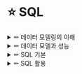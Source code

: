 # ⭐ SQL

<details>

<summary> ✏ 데이터 모델링의 이해 </summary>
<div markdown="1">

### 📑 모델링의 특징
- 현실세계를 일정한 형식에 맞추어 표현하는 추상화의 의미를 가질 수 있다.
- 복잡한 현실을 제한된 언어나 표기법을 통해 이해하기 쉽게하는 단순화의 의미를 가지고 있음
- 애매모호함을 배제하고 누구나 이해가 가능하도록 정확하게 현상을 기술하는 정확성의 의미를 가짐

### 📑 데이터 모델링을 하는 주요한 이유
- 업무정보를 구성하는 기초가 되는 정보들에 대해 일정한 표기법에 의해 표현함으로써 정보시스템 구축의 대상이 되는 업무 내용을 정확하게 분석하는것
- 분석된 모델을 가지고 실제 데이터 베이스를 생성하여 개발 및 데이터관리에 사용하기 위한 것.
- 데이터모델링 자체로서 업무의 흐름을 설명하고 분석하는 부분에 의미를 가지고 있다.

### 📑 데이터 모델링 유의점
#### 1️⃣ 중복(Duplication)
- 데이터 모델은 같은 데이터를 사용하는 사람, 시간 그리고 장소를 파악하는데 도움을 줌으로써 데이터베이스가 여러 장소에 같은 정보를 저장하는 잘못을 하지 않도록 한다.
#### 2️⃣ 비유연성(Inflexibility)
- 데이터 모델을 어떻게 설계했느냐에 따라 사소한 업무변화에도 데이터 모델이 수시로 변경됨으로써 유지보수의 어려움을 가중시킬 수 있다.
- 데이터의 정의를 데이터의 사용 프로세스와 분리함으로써 데이터 모델링은 데이터 혹은 프로세스의 작은 변화가 애플리케이션과 데이터베이스에 중대한 변화를 일으킬 수 있는 가능성을 줄인다.
#### 3️⃣ 비일관성(Inconsistency)
- 데이터의 중복이 없더라도 비일관성은 발생가능.
- 사용자가 처리하는 프로세스 혹은 이와 관련된 프로그램과 테이블의 연계성을 높이는 것은 데이터 모델이 업무변경에 대해 취약하게 만드는 단점에 해당된다.

### 개념-논리-물리데이터 모델
![image](https://user-images.githubusercontent.com/87464750/184346183-5b440bb1-a072-4e26-848f-45739acd34eb.png)

### 데이터독립성 구성요소
![image](https://user-images.githubusercontent.com/87464750/184346611-daee7396-3bca-4dca-b79a-87c97a926654.png)

### 📑 ERD
- 1976년 피터첸에 의해 Entity-Relationship Model이라는 표기법이 만들어졌다
- 관계의 명칭은 관계 표현에 있어서 매우 중요한 부분에 해당된다.
- 가장 중요한 엔터티를 왼쪽 상단에 배치하고, 이것을 중심으로 다른 엔터티를 나열하면서 전개하면 사람의 눈이 따라가기에 편리한 데이터 모델을 작성할 수 있다.

#### 작성순서
1. 엔터티를 그린다.
2. 엔터티를 적절하게 배치한다.
3. 엔터티간 관계를 설정한다.
4. 관계명을 기술한다.
5. 관계의 참여도를 기술한다.
6. 관계의 필수여부를 기술한다.

### 📑 엔터티
#### 특징
- 반드시 해당 업무에서 필요하고 관리하고자 하는 정보이어야 한다.
- 유일한 식별자에 의해 식별이 가능해야 한다.
- 영속적으로 존재하는 인스턴스의 집합이어야 한다.(한개가 아니라 두개 이상)
- 엔터티는 업무 프로세스에 의해 이용되어야 한다.
- 엔터티는 반드시 속성이 있어야 한다.
- 엔터티는 다른 엔터티와 최소 한개 이상의 관계가 있어야 한다.
- ❗ 통계성 엔터티 도출, 코드성 엔터티 도출, 시스템 처리시 내부 필요에 의한 엔터티 도출과 같은 경우는 관계를 생략할 수 있다.

#### 엔터티의 분류
- `유뮤형에 따른 분류`
    - `유형엔터티`
        - 물리적인 형태가 있고, 안정적이며 지속정으로 활용되는 엔터티로 업무로부터 구분하기가 용이하다.
        - > ex) 사원, 물품, 강사
    - `개념엔터티`
        - 물리적인 형태는 존재하지 않고, 관리해야 할 개념적 정보로 구분이 되는 엔터티
        - > ex) 조직, 보험상품
    - `사건엔터티`
        - 업무를 수행함에 따라 발생되는 엔터티로 비교적 발생량이 많으며 각종 통계자료에 이용될 수 있다.,
        - > ex) 주문, 청구, 미납
- `발생시점에 따른 분류`
    - `기본엔터티`
        - 업무에 원래 존재하는 정보로서 다른 엔터티와 관계에 의해 생성되지 않고 독립적으로 생성 가능
        - 자신은 타 엔터티의 부모의 역할을 하게 된다.
        - 다른 엔터티로부터 주식별자를 상속받지 않고 자신의 고유한 주식별자를 가지게 된다.
        - > ex) 사원, 부서, 고객, 상품, 자재
    - `중심엔터티`
        - 기본엔터티로부터 발생되고 그 업무에 있어서 중심적인 역할을 한다.
        - 데이터의 양이 많이 발생되고 다른 엔터티와의 관계를 통해 많은 해위엔터티를 생성한다.
        - > ex) 계약, 사고, 에금원장, 청구, 주문, 매출
    - `행위엔터티`
        - 두 개 이상의 부모엔터티로부터 발생되고 자주 내용이 바뀌거나 데이터량이 증가된다.
        - 분석초기 단계에서 잘 나타나지 않으며 상세 설계단계나 프로세스와 상관모델링을 진행하면서 도출될 수 있다.
        - > ex) 주문목록, 사원변경이력
    
#### 엔터티의 명명
- 가능하면 현업업무에서 사용하는 용어를 사용한다.
- 가능하면 약어를 사용하지 않는다.
- 단수명사를 사용한다.
- 모든 엔터티에서 유일하게 이름이 부여되어야 한다.
- 엔터티 생성의미대로 이름을 부여한다.

### 📑 속성
- 업무에서 필요로 하는 인스턴스에서 관리하고자 하는 의마상 더이상 분리되지 않는 최소의 데이터 단위.

#### 엔터티, 인스턴스, 속성, 속성값의 관계
- 엔터티에 대한 자세하고 구체적인 정보를 나타낸다
- 속성도 집합니다.
- 한개의 엔터티는 두 개 이상의 인스턴스의 집합이어야 한다.
- 한개의 속성은 한개의 속성값을 가진다.

#### 특성에 따른 분류
- `기본속성`
    - 업무로부터 추출한 모든 속성.
    - 엔터티에서 가장 일반적이고 많은 속성을 차지한다.
    - 코드성 데이터, 인테티를 식별하기 위한 부여된 일련번호, 그리고 다른 속성을 계삲거나 영향을 받아 생성된 속성을 제외한 모든 속성
    - ❗ 업무로부터 분석한 속성이라도 이미 업무상 코드로 정의한 속성이 많다. 이러한 경우도 속성의 값이 원래 속성을 나타내지 못하므로 기본속성이 되지 않느다.
- `설계속성`
    - 업무상 필요한 데이터 이외에 데이터 모델링을 위해, 업무를 규칙화하기 위해 속성을 새로 만들거나 변형하여 정의하는 속성.
    - 대개 코드성 속성은 원래 속성을 업무상 필요에 의해 변형하여 만든 설계속성이고 일련번호와 같은 속성은 단일한 식별자를 부여하기 위해 모델 상에서 새로 정의하는 설계속성이다.
- `파생속성`
    - 다른 속성에 영향을 받아 발생하는 속성으로 보통 계산된 값들이 이에 해당된다.
 
 #### 도메인
 - 각 속성이 가질 수 있는 값의 범위
 - 엔터티 내에서 속성에 대한 데이터타입과 크기 그리고 제약사항을 지정하는 것.
 
 #### 속성의 명명
 - 해당업무에서 사용하는 이름을 부여한다.
 - 서술식 속성명은 사용하지 않는다.
 - 약어사용은 가급적 제한한다.
 - 전체 데이터모델에서 유일성을 확보하는 것이 좋다.
 
 ### 📑 관계
 - 관계는 존재에 의한 관계와 행위에 의한 관계로 구분될 수 있으나 ERD 에서는 관계를 연결할 때, 존재와 행위룰 구분하지 않고 단일화된 표기법 사용
 - UML에는 클래스 다이어그램의 관계 중 연관관계와 의존관계가 있고 이것은 실선과 점선의 표기법으로 다르게 표현된다.
 
 #### 설명
 - 관계는 존재적 관계와 행위에 의한 관계로 나누어볼 수 있다.
 - 관계의 표기법은 관계명, 관계차수, 선택사양 3가지 개념을 사용한다.
 
 #### 관계의 표기법
 - 관계명
    - 관계의 이름
 - 관계차수
    - 1:1, 1:M, M:N
 - 관계선택사양
    - 필수관계, 선택관계
    
#### 두 개의 엔터티 사이에 정의한 관계를 체크하는 사항
- 두 개의 엔터티 사이에 관심 있는 연관규칙이 존재하는가?
- 두 개의 엔터티 사이에 정보의 조합이 발생되는가?
- 업무기술서, 장표 관계연결을 가능하게 하는 동사가 있는가?
- 업무기술서, 장표에 관계연결에 대한 규칙이 서술되어 있는가?

#### 관계 읽기
- 기준 엔터티를 한개 또는 각으로 읽는다.
- 대상 엔터티의 관계참여도 즉 개수(하나, 하나 이상)을 읽는다.
- 관계선택사양과 관계명을 읽는다.

### 📑 식별자
#### 주식별자 특징
![image](https://user-images.githubusercontent.com/87464750/184355369-e1c9e0de-4eb9-4204-a6ed-41538eff2204.png)

#### 식별자의 분류체계
![image](https://user-images.githubusercontent.com/87464750/184355443-b8db8119-38ad-4d23-9e3c-4185ea3b552c.png)

#### 식별자와 비식별자관계 비교
![image](https://user-images.githubusercontent.com/87464750/184356002-8344b558-2e5c-482d-9cef-305ed66e55eb.png)



 </div>
</details>

<details>

<summary> ✏ 데이터 모델과 성능 </summary>
<div markdown="1">
  
### 📑 성능 데이터 모델링

#### 성능 데이터모델링
- 데이터의 증가가 빠를수록 성능저하에 따른 성능개선비용은 증가한다.
- 데이터모델은 성능을 튜닝하면서 변경이 될 수 있는 특징이 있다.
    -  > 테이블 분할, 테이블 병합, 테이블 추가
- 분석/설계 단계에서 성능을 고려한 데이터모델링을 수행할 경우 성능 저하에 따른 Rework 비용을 최소화할 수 있는 기회를 가지게 된다.

#### 데이터 모델링의 순서
- 데이터 모델링을 할 떄 정규화를 정확하게 수행한다.
- 데이터베이스 용량산정을 수행한다.
- 데이터베이스에 발생되는 트랜잭션의 유형을 파악한다.
- 용량과 트랜잭션의 유형에 따라 반정규화를 수행한다.
- 이력모델의 조정, PK/FK조정, 슈퍼타입/서브타입 조정 등을 수행한다.
- 성능관점에서 데이터 모델을 검증한다.

#### 성능데이터 모델링 할때 고려사항
- 용량산정은 전체적인 데이터베이승 발생되는 트랜잭션의 유형과 양을 분석하는 자료가 되므로 성능데이터 모델링을 할 때 중요한 작업이 될 수 있다.
- 물리적인 데이터 모델링을 할 때 PK/FK의 칼럼 순서조정, FK인덱스 생성 등은 성능 향상을 위한 데이터 모델링 작업에 중요한 요소가 된다.
- 이력데이터는 시간에 따라 반복적으로 발생이 되기 때문에 대량 데이터일 가능성이 높아 특별히 성능을 고려하여 칼럼 등을 추가하도록 설계해야한다.

### 📑 정규화
#### 1차 정규화: 중복속성에 대한 분리
#### 2차 정규화: 기본키에 대한 부분집합으로 존재하는 속성들을 분리시키고자 하는것(함수의 종속성을 만족시키도록)

### 📑 반정규화
- 정규화된 엔터티, 속성, 관계에 대해 시스템의 성능향상과 개발과 운영의 단순화를 위해 중복, 통합, 분리 등을 수행하는 데이터 모델링의 기법
- 데이터 무결성이 깨질 수 있는 위험을 무릅쓰고 데이터를 중복하여 반정규화를 적용하는 이유
    - 데이터를 조회할 때 디스크  I/O 량이 많아서 성능이 저하되거나
    - 경로가 너무 멀어 조인으로 인한 성능저하가 예상되거나
    - 칼럼을 계산하여 읽을 때 성능이 저하될 것이 예상되는 경우
        
        
#### 테이블 반졍규화
![image](https://user-images.githubusercontent.com/87464750/185892498-36540384-2e99-4655-8ffd-01c23eafa5e3.png)

#### 칼럼의 반정규화
![image](https://user-images.githubusercontent.com/87464750/185892556-f92659e6-c0df-4c3f-9077-d9c4758e97c9.png)



#### 반정규화 절차
##### 1️⃣ 반정규화 대상조사
- 범위처리빈도수 조사
- 대량의 범위 처리 조사
- 통계성 프로세스 조사
- 테이블 조인 개수

##### 2️⃣ 다른 방법유도 검토
- 뷰(view) 테이블
    - 지나치게 많은 조인이 걸려 데이터를 조회하는 작업이 기술적으로 어려울 경우
- 클러스터링 적용
    - 대량의 데이터처리나 부분처리에 의해 성능이 저하되는 경우
- 인덱스의 조정
    - 대량의 데이터처리나 부분처리에 의해 성능이 저하되는 경우
- 파티셔닝
    - 대량의 데이터는 Primary key 성격에 따라 부분적인 테이블로 분리할 수 있다.
- 응용애플리케이션
    - 로직을 구사하는 방법을 변경함으로써 성능을 향상


##### 3️⃣ 반정규화 적용
- 테이블 반정규화
- 속성의 반정규화
- 관계의 반정규화

#### 📑 반정규화: 테이블 분할
##### 테이블에 대한 수평분할/수직분할의 절차
- 데이터 모델링을 완성한다.
- 데이터베이스 용량산정을 한다.
- 대량 데이터가 처리되는 테이블에 대해서 트랜잭션 처리 패턴을 분석한다.
- 칼럼 단위로 집중화된 처리가 발생하는지, 로우단위로 집중화된 처리가 발생되는지 분석하여 집중화된 단위로 테이블을 분리하는 것을 검토.

- `수직분할`
    - 칼럼단위, 1:1관계
- `수평분할`
    - 디스크 I/O 분산, 데이터 접근 효율성
        
##### 로우체이닝: 로우의 길이가 너무 길어서 데이터 블록 하나에 데이터가 모두 저장되지 않고 두 개 이상의 블록에 걸쳐 하나의 로우가 저장되어 있는 형태.
##### 로우마이그레이션: 데이터 블록에서 수정이 발생하면 수정된 데이터를 해당 데이터 블록에서 저장하지 못하고 다른 블록의 빈 공간을 찾아 저장하는 방식.

#### 📑 슈퍼타입/서브타입 모델의 성능고려 방법
- 개별로 발생되는 트랜잭션에 대해서는 개별 테이블로 구성
- 슈퍼타입+서브타입에 대해 발생되는 트랜잭션에 대해서는 슈퍼타입+서브타입 테이블로 구성
- 전체를 하나로 묶어 트랜잭션이 발생할때는 하나의 테이블로 구성

![image](https://user-images.githubusercontent.com/87464750/185896633-27291fcf-2efe-4d69-a19e-4f04d74b0994.png)

#### 📑 인덱스 특성을 고려한 PK/FK 데이터베이스 성능향상
- PK 순서를 결정하는 기준을 인덱스 정럴규조를 이해한 상태에서 인덱스를 효율적으로 이용할 수 있도록 PK 순서를 지정해야한다.
- 인덱스의 특징은 여러개의 속성이 하나의 인덱스로 구성되어 있을때 앞쪽에 위치한 속성의 값이 비교자로 있어야 인덱스가 좋은 효율을 나타낼 수 있다.
- 앞쪽에 위치한 속성 값이 가급적 '=' 아니면 'BETWEEN'가 들어와야 인덱스를 이용할 수 있는 것이다.

`UNION ALL`: 정렬작업 발생x
'UNION' : 정렬작업 발생o

### 📑 분산데이터베이스
#### 장점
- 지역 자치성, 점증적 시스템 용량 확장
- 신뢰성과 가용성
- 효용성과 융통성
- 빠른 응답 속도와 통신비용 절감
- 데이터의 가용성과 신뢰성 증가
- 시스템 규모의 적절한 조절
- 각 지역 사용자의 요구 수용 증대

#### 단점
- 소프트웨어 개발 비용
- 오류의 잠재성 증대
- 처리 비용의 증대
- 설계, 관리의 복잡성과 비용
- 불규칙한 응답속도
- 통제의 어려움
- 데이터 무결성에 대한 위협

### 효율성 증대
- 공통코드, 기준정보 등 마스터 데이터는 분산데이터베이스에 복제분산을 적용한다.
- 거의 실시간 업무적인 특성을 가지고 있을 때 분산 데이터베이스를 사용하여 구성할 수 있다.
- 백업 사이트를 구성할 때 간단하게 분산기능을 적용하여 구성할 수 있다.



 </div>
</details>

<details>

<summary> ✏ SQL 기본 </summary>
<div markdown="1">
  
### 📑 SQL 명령어 종류
![image](https://user-images.githubusercontent.com/87464750/186324333-b23af410-22b6-4c1f-8020-960002b903e8.png)

- `As-Is`: 비절차적 데이터 조작어(DML)은 사용자가 무슨(What) 데이터를 원하는 지만을 명세함.
- `To-Be`: 비절차적 데이터 조작어(DML)은 사용자가 무슨(What) 데이터를 원하는 지만을 명세하지만, 절자적 데이터 조작어는 어떻게(How) 데이터를 접근해야 하는지 명세한다.
- 절차적 데이터 조작어
    - `PL/SQL(오라클)`, `T-SQL(SQL Server)`등이 있다.
    
#### 자주 쓰이는 데이터 유형
![image](https://user-images.githubusercontent.com/87464750/186330175-88fc5861-3b63-4437-a620-0e753fe23fd3.png)

## ✏ DDL
### 📑 제약조건
- 제약조건이랑 사용자가 원하는 조건의 데이터만 유지하기 위한 즉, 데이터의 무결성을 유지하기 위한 데이터베이스의 보편적인 방법으로 테이블의 특정 칼럼에 설정하는 제약

#### 제약조건의 종류
![image](https://user-images.githubusercontent.com/87464750/186324855-cab7050d-d827-41cf-b0ba-cef8d627bac8.png)

#### ✔ 제약조건 지정
`DBMS는 Oracle`
- 테이블 생성시
    - ex) `CONSTRAINT` constraint_name `PRIMARY KEY (col_1, col_2,..);`
- 테이블 생성후
    - ex) `ALTER TABLE` table_name `ADD CONSTRAINT` constraint_name `PRIMARY KEY (col_1, col_2,..);`

#### NULL 의미
- 공백이나 숫자 0과는 전혀 다른 값이며, 조건에 맞는 데이터가 없을 때의 공집합과도 다르다.
- NULL은 아직 정의되지 않은 미지의 값이나 현재 데이터를 입력하지 못하는 경우를 의미한다.

#### DEFAULT 의미
- 데이터 입력 시에 칼럼의 값이 지정되어 있지 않을 경우 이 값을 사전에 설정할 수 있다.
- 데이터 입력시 명시된 값을 지정하지 않은 경우에 NULL 값이 입력된다.
- 값을 정의했다면 해당 칼럼에 NULL 값이 입력되지 않고 사전에 정의된 기본값이 자동으로 입력된다.

#### 인덱스 지정
- CREATE INDEX 인덱스 이름 ON 테이블명 (칼럼명);

### 📑 테이블 생성
- 테이블명은 객체를 의미할 있는 적절한 이름을 사용한다.
    - 가능한 단수형을 권고한다.
- 테이블 명은 다른 테이블의 이름과 중복되지 않아야 한다.
- 한 테이블 내에선는 칼럼명이 중복되게 지정될 수 없다.
- 테이블 이름을 지정하고 각 칼럼들은 괄호 "()" 로 묶어 지정한다.
- 각 칼럼들은 콤마로 구분되고 , 테이블 생성문의 끝은 항상 세메콜론으로 끝난다.
- 칼럼에 대해서는 다른 테이블까지 고려하여 데이터베이스 내에서는 일관성 있게 사용하는 것이 좋다.(데이터 표준화 관점)
- 칼럼 뒤에 데이터 유형은 꼭 지정되어야 한다.
- 테이블명과 칼럼명은 반드시 문자로 시작해야 하고, 벤더별로 길이에 대한 한계가 있다.
- 벤더에서 사전에 정의한 예약어는 쓸 수 없다.
- A-Z, a-z, 0-9, _, $, # 문자만 허용된다.

### 📑 ALTER TABLE
#### 테이블 칼럼에 대한 정의변경
- `Oracle`
    - ALTER TABLE 테이블명 MODIFY (칼럼명1 데이터유형, 칼럼2 데이터 유형, ..);
- `SQL Server`
- ALTER TABLE 테이블명 ALTER (칼럼명1 데이터유형, 칼럼2 데이터 유형, ..);

`SQL server`
- 하나의 명령으로 동시작업 불가능

![image](https://user-images.githubusercontent.com/87464750/186328181-c08fd927-92c0-48ec-ad60-2efa4bf6d4d8.png)

```
ALTER TABLE 기관분류 ALTER COLUMN 분류명 VARCHAR(30) NOT NULL;
ALTER TABLE 기관분류 ALTER COLUMN 등록일자 DATE NOT NULL;
```

#### 테이블의 불필요한 칼럼 삭제
- 데이터가 있거나 없거나 모두 삭제 가능.
- 한 번에 하나의 칼럼만 삭제 가능, 칼럼 삭제 후 최소 하나 이상의 칼럼이 테이블에 존재해야 한다.
- 삭제된 칼럼은 복구 불가능.
`ALTER TABLE 테이블명 DROP COLLUM 삭제할 칼럼명;`


### 📑 RENAME TABLE
`RENAME 변경전 테이블명 TO 변경 후 테이블명;`
- SQL Server에서는 sp_rename 이용
    - `sp_rename 변경전 테이블명, 변경후 테이블명;`

### 📑 FOREIGN KEY에 의한 Actions
- 부모 테이블의 행이 삭제될때 자식 테이블 행의 action
`ON DELETE`

| action | 설명|    
| :---: | :----: |    
|CASCADE| 부모 삭제시 자식도 삭제|
|SET NULL| 부모 삭제시 자식은 NULL로 설정|
|SET DEFAULT| 부모 삭제시 자식은 기본값|
|RESTRICT|자식이 없는 경우만 부모삭제|

- 자식 테이블의 행이 입력될때 부모 테이블 행의 action
`ON INSERT`

| action | 설명|    
| :---: | :----: |    
|AUTOMATIC|q부모가 없을때, 부모입력후 자식입력|
|SET NULL|부모가 없는 경우, 자식의 FK NULL|
|SET DEFAULT|부모가 없는 경우, FK를 기본값으로|
|DEPENDENT|부모의 PK가 있는 경우만 자식 입력|

### 📑 TRUNCATE TABLE
- 테이블 자체가 삭제되는 것이 아니고, 해당 테이블에 들어있던 모든 행들이 제거되고 저장 공간을 재사용 가능하도록 해제한다.
- 테이블 구조를 삭제하기 위해서는 DROP TABLE 실행.
- 정상적인 복구가 불가능하다.
- `TRUNCATE TABLE 테이블명;

## ✏ DML
### 📑 INSERT, UPDATE
#### 테이블에 데이터를 입력하는 두 가지 유형
- 해당 칼럼의 데이터 유형이 CHAR나 VARCHAR 등 문자 유형일 경우 '로 입력할 값을 입력한다/
- 숫자일 경우 '을 붙이지 않아야 한다.
- `INSERT INTO 테이블명 (COLLUM LIST) VALUES (COLLUM_LIST에 넣을 VALUE_LIST);`
    - 테이블으 칼럼을 정의할 수 있는데, 이때 칼럼의 순서는 테이블의 칼럼 순서와 매치할 필요가 없다.
    - 정의하지 않은 칼럼은 NULL값이 입력된다.
    - 단 Primary Key나 Not NULL로 지정된 칼럼은 NULL이 허용되지 않는다.
- `INSERT INTO 테이블명 VALUES (전체 COLLUM에 넣을 VALUE_LIST);`
    - 굳이 COLUM_LIST를 언급할 필요가 없다.
    - 칼럼의 순서대로 빠짐없이 데이터가 입력되어야 한다.
#### 입력된 데이터의 수정
- `UPDATE 테이블명 SET 수정되어야 할 칼럼명 =  수정되기를 원하는 새로운 값`
ex)    
![image](https://user-images.githubusercontent.com/87464750/186388375-13cc4b4e-f1c1-4e4a-bbef-255c9f60e725.png)

- 가능한 SQL 문장
```
INSERT INTO BOARD VALUES (1, 'Q&A', SYSDATE, 'Q&A 게시판');
UPDATE BOARD SET USE_YN = 'N' WHERE BOARD_ID = '1';
```
### DELETE
- 테이블의 정보가 필요없게 되었을 경우 데이터 삭제를 수행
- WHERE 절을 사용하지 않는다면 테이블의 전체 데이터가 삭제된다.
- 삭제된 데이터를 로그로 저장.
- `DELETE FROM 삭제할 테이블명`

### 📑 SELECT
#### 테이블에 입력된 데이터 조회
- `SELECT [ALL/DISTICT] 보고 싶은 칼럼명, 보고 싶은 칼럼명,.. FROM 해당 칼럼들이 있는 테이블명;`

#### ALL
- Default 옵션이므로 별도로 표시하지 않아도 된다.
- 중복된 데이터가 있어도 모두 출력한다.

#### DISTINCT
- 중복된 데이터가 있는 경우 1건으로 처리해서 출력한다.

##  TCL
### 📑 트랜잭션
- BEGIN TRANSACTION
        - 트랜잭션을 시작하고
- COMMIT TRANSACTION 또는 ROLLBACK TRANSACTION
        - 트랜잭션을 종료
    
#### 트랜잭션의 특성(A.C.I.D)
- 원자성: 트랜잭션에서 정의된 연산들은 모두 성공적으로 실행되던지 아니면 전혀 실행되지 않은 상태로 남아 있어야한다.
- 일관성: 트랜잭션이 실행되기 전의 데이터베이스 내용이 잘못되어 있지 않다면 트랜잭션이 실행된 이후에도 데이터베이스의 내용이 잘못이 있으면 안된다.
- 고립성: 트랜잭션이 실행되는 도중에 다른 트랜잭션의 영향을 받아 잘못된 결과를 만들어서는 안된다.
- 지속성: 트랜잭션이 성공적으로 수행되면 그 트랜잭션이 갱신한 데이터베이스의 내용은 영구적으로 저장된다.

#### 트랜잭션에 대한 격리성이 낮은경우 문제점
- Dirty Read: 다른 트랜잭션에 의해 수정되었고 커밋전 데이터를 읽는것을 말한다.
- Non-Repeatable Read: 한 트랜잭션 내에서 같은 쿼리를 두 번 수행했는데, 그 사이에 다른 트랜잭션이 값을 수정 또는 삭제하는 바람에 두 쿼리 결과가 다르게 나타나는 현상.
- Phantom Read: 한 트랜잭션 내에서 같은 쿼리를 두 번 수행했는데, 첫번째 쿼리에서 없던 유령 레코드가 두번째 쿼리에서 나타나는 현상을 말한다.

### 📑 COMMIT
- Oracle은 DML을 실행하는 경우 DBMS가 트랜잭션을 내부적으로 실행하며 DML 문잔 수행 후 사용자가 임의로 COMMIT이나 ROLLBACK을 수행해 주어야 트랜잭션이 종료된다.
- SQL Server는 기본적으로 AUTO COMMIT 모드이기 때문에 사용자가 처리할 필요없다.
    - DML구분이 성공이면 자동으로 COMMIT이 되고 오류가 발생할 경우 자동으로 ROLLBACK처리된다.
    
### 📑 ROLLBACK
- 테이블 내 입력한 데이터나, 수정한 데이터, 삭제한 데이터에 대하여 COMMIT 이전에는 변경사항을 취소.
- SQL Server의 ROLLBACK
    - AUTO COMMIT이 기본 방식이므로 임의적으로 ROLLBACK을 수행하려면 명시적으로 트랜잭션을 선언해야한다.
 
### SAVEPOIN
- 저장점을 정의하면 롤백할때 트랜잭션에 포함된 전체 작업을 롤백하는 것이 아니라 현 시점에서 SAVEPOINT까지 트랜잭션의 일부만 롤백할 수 있다.
- Oracle
    - `SAVEPOINT SVPT1; .... ROLLBACK TO SVPT1; `
    
- SQL  Server
    - `SAVE TRANSACTION SVTR1; .... ROLLBACK TRANSACTION SVTR1;`

## WHERE
- WHERE 절은 FROM 절 다음에 위치
- 조건식 구성
    - 칼럼명
    - 비교 연산자
    - 문자, 숫자, 표현식
    - 비교 칼러명
    
### 📑 연산자
#### 우선순위
![image](https://user-images.githubusercontent.com/87464750/186918511-4a28a253-7997-4fdb-89bf-e4919495ca33.png)

#### NULL 연산
- NULL값과의 연산은(+,-,*,/ 등)은 NULL값을 리턴
- NULL값과의 비교연산은(=, >, >=, <, <=)은 FALSE를 리턴
- 특정 값보다 크다 작다라고 표현할 수 없다.

```
oracle 공백입력 -> NULL로 저장됨
SQL Server 공백입력 -> 공백으로 저장됨
```

### 📑 비교 연산자
![image](https://user-images.githubusercontent.com/87464750/187025309-dd7dfa23-d581-495a-b974-c2779f6f7ef6.png)

### 📑 SQL 연산자
![image](https://user-images.githubusercontent.com/87464750/187025358-65404ef9-fd4f-447d-bebb-f53d0d614a41.png)

### 📑 논리 연산자
![image](https://user-images.githubusercontent.com/87464750/187025367-e8673937-5a17-4166-a0b9-4fc103135171.png)

### 📑 부정 연산자
![image](https://user-images.githubusercontent.com/87464750/187025389-cddc0e69-b772-4e5b-930d-6317a7727cf3.png)

## 함수
### 📑 내장함수
- 함수의 입력 행수에 따라 단일행 함수와 다중행 함수로 구분할 수 있다.
- 단일행 함수는 SELECT, WHERE, ORDER BY, UPDATE의 SET절에 사용이 가능하다.
- 1:M 관계의 두 테이블을 조인할 경우 M쪽에 다중행이 출력되므로 단일행 함수는 사용가능하다.
- 다중행 함수는 단일행 함수와 다르게 여러 개의 인수가 입력되어도 단일 값만을 반환한다.

### 📑 단일행 함수
#### ✏ 문자형 함수
![image](https://user-images.githubusercontent.com/87464750/187026040-0a14103b-ea79-4b2d-a6de-9732ad4c4ce7.png)

#### ✏ 숫자형 함수
![image](https://user-images.githubusercontent.com/87464750/187026053-5e519e87-6cf5-442b-8036-b7c201f3e0bd.png)

#### ✏ 날짜형 함수
![image](https://user-images.githubusercontent.com/87464750/187026067-e7324cb9-4e67-43e5-b514-ccde76c1b799.png)

- 오라클은 세기, 년, 월, 일, 시, 분, 초 형식의 날짜를 내부적으로는 숫자 형태로 저장
```
DATE + NUMBER
DATE - NUMBER
DATE + NUMBER/24
DATE1 - DATE2
```
> EX) 1(일)/24(시간)/(60/10)(분) = 10분

#### ✏ 반환형 함수
![image](https://user-images.githubusercontent.com/87464750/187026123-882f2767-adfe-4f0b-ac09-b77e64720e02.png)

#### CASE
![image](https://user-images.githubusercontent.com/87464750/187026425-1cf1022c-6164-4daa-aa97-0c556173c215.png)

EX)
```
[SERCAHED_CASE_EXPRESSION 문장 사례]
SELECT LOC, 
    CASE WHEN LOC = 'NEW YORK' THEN `EAST`
        ELSE 'ETC'
    END as AREA
FROM DERT;

//동일한 기능을 다르게 표현

[SIMPLE_CASE_EXPRESSION 문장 사례]
SELECT LOC, 
    CASE LOC WHEN 'NEW YORK' THEN 'EAST'
        ELSE 'ETC'
    END as AREA
FROM DERT;
//= 조건만 사용하는 경우 더 간단하게 표현이 가능하다.
```

#### ✏ NULL 관련 함수
![image](https://user-images.githubusercontent.com/87464750/187026145-c8168e30-50b4-4a36-b01d-a8d1a80f1322.png)

### 📑 집계함수(그룹함수)
- 그룹함수들은 NULL은 대상에서 제외.

![image](https://user-images.githubusercontent.com/87464750/187027032-597f54be-8889-4816-805b-2982a01a6a8b.png)





 </div>
</details>

<details>

<summary> ✏ SQL 활용 </summary>
<div markdown="1">
  


 </div>
</details>

